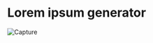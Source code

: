 # Lorem ipsum generator
![Capture](https://user-images.githubusercontent.com/12228242/120956580-6b058100-c786-11eb-8577-95f8db33a35e.PNG)

